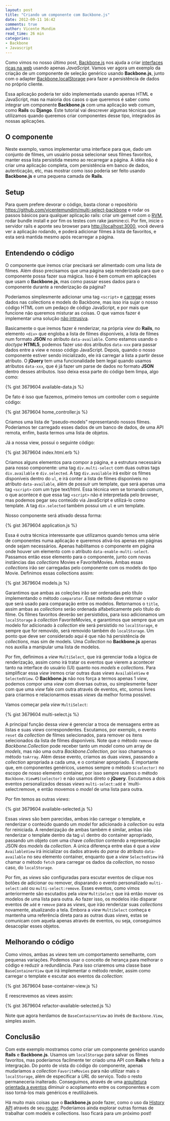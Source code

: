 ```yaml
---
layout: post
title: "Criando um componente com Backbone.js"
date: 2012-09-11 16:42
comments: true
author: Vicente Mundim
read_time: 26 min
categories:
- Backbone
- Javascript
---
```


Como vimos no nosso último post, <a href="http://backbonejs.org">Backbone.js</a> nos ajuda a criar <a href="http://en.wikipedia.org/wiki/Rich_Internet_application">interfaces ricas na web</a> usando apenas *JavaScript*. Vamos ver agora um exemplo da criação de um componente de seleção genérico usando **Backbone.js**, junto com o adapter <a href="https://github.com/jeromegn/Backbone.localStorage">Backbone.localStorage</a> para fazer a persistência de dados no próprio cliente.

<!-- more -->

Essa aplicação poderia ter sido implementada usando apenas HTML e JavaScript, mas na maioria dos casos o que queremos é saber como integrar um componente **Backbone.js** com uma aplicação web comum, como **Rails** ou **Django**. Este tutorial vai descrever algumas técnicas que utilizamos quando queremos criar componentes desse tipo, integrados às nossas aplicações.

## O componente ##

Neste exemplo, vamos implementar uma interface para que, dado um conjunto de filmes, um usuário possa selecionar seus filmes favoritos, manter essa lista persistida mesmo ao recarregar a página. A idéia não é criar uma aplicação completa, com persistência em banco de dados, autenticação, etc, mas mostrar como isso poderia ser feito usando **Backbone.js** e uma pequena camada de **Rails**.

## Setup ##

Para quem prefere devorar o código, basta clonar o repositório <a href="https://github.com/vicentemundim/multi-select-backbone">https://github.com/vicentemundim/multi-select-backbone</a> e rodar os passos básicos para qualquer aplicação rails: criar um gemset com o <a href="http://rvm.io">RVM</a>, rodar bundle install e por fim os testes com rake jasmine:ci. Por fim, inicie o servidor rails e aponte seu browser para <a href="http://localhost:3000">http://localhost:3000</a>, você deverá ver a aplicação rodando, e poderá adicionar filmes à lista de favoritos, e esta será mantida mesmo após recarregar a página.


## Entendendo o código ##

O componente que iremos criar precisará ser alimentado com uma lista de filmes. Além disso precisamos que uma página seja renderizada para que o componente possa fazer sua mágica. Isso é bem comum em aplicações que usam o **Backbone.js**, mas como passar esses dados para o componente durante a renderização da página?

Poderíamos simplesmente adicionar uma tag `<script>` e <a href="http://backbonejs.org/#FAQ-bootstrap">carregar</a> esses dados nas collections e models do Backbone, mas isso iria sujar o nosso código HTML com um pedaço de código JavaScript, e por mais que funcione não queremos misturar as coisas. O que vamos fazer é implementar uma solução <a href="http://en.wikipedia.org/wiki/Unobtrusive_JavaScript">não intrusiva</a>.

Basicamente o que iremos fazer é renderizar, na própria *view* do **Rails**, no elemento `<div>` que engloba a lista de filmes disponíveis, a lista de filmes num formato **JSON** no atributo `data-available`. Como estamos usando o *doctype* **HTML5**, podemos fazer uso dos atributos `data-xxx` para passar dados entre a view e nosso código JavaScript. Depois, quando o nosso componente estiver sendo inicializado, ele irá carregar a lista a partir desse atributo. O **jQuery** tem uma funcionalidade bem legal quando usamos atributos `data-xxx`, que é já fazer um parse de dados no formato **JSON** dentro desses atributos. Isso deixa essa parte do código bem limpa, algo como:

{% gist 3679604 available-data.js %}

De fato é isso que fazemos, primeiro temos um controller com o seguinte código:

{% gist 3679604 home_controller.js %}

Criamos uma lista de “pseudo-models” representando nossos filmes. Poderíamos ter carregado esses dados de um banco de dados, de uma API remota, enfim, basta termos uma lista de objetos.

Já a nossa view, possui o seguinte código:

{% gist 3679604 index.html.erb %}

Criamos alguns elementos para compor a página, e a estrutura necessária para nosso componente: uma tag `div.multi-select` com duas outras tags `div.available` e `div.selected`. A tag `div.available` irá exibir os filmes disponíveis dentro do `ul`, e irá conter a lista de filmes disponíveis no atributo `data-available`, além de possuir um template, que será apenas uma tag `<script>` com um type text/html. Essa técnica vem se tornando comum, o que acontece é que essa tag `<script>` não é interpretada pelo browser, mas podemos pegar seu conteúdo via JavaScript e utilizá-lo como template. A tag `div.selected` também possui um `ul` e um template.

Nosso componente será ativado dessa forma:

{% gist 3679604 application.js %}

Essa é outra técnica interessante que utilizamos quando temos uma série de componentes numa aplicação e queremos ativá-los apenas em páginas onde sejam necessários. Apenas habilitamos o componente em página onde houver um elemento com o atributo `data-enable-multi-select`. Passamos então esse elemento para o componente, junto com novas instâncias das *collections* Movies e FavoriteMovies. Ambas essas *collections* irão ser carregadas pelo componente com os models do tipo Movie. Definimos essas collections assim:

{% gist 3679604 models.js %}

Garantimos que ambas as coleções irão ser ordenadas pelo título implementando o método `comparator`. Esse método deve retornar o valor que será usado para comparação entre os modelos. Retornamos o `title`, assim ambas as *collections* serão ordenada alfabeticamente pelo título do filme. Os filmes favoritos deverão ser persistidos, para isso adicionamos um `localStorage` à *collection* FavoriteMovies, e garantimos que sempre que um modelo for adicionado à *collection* ele será persistido no `localStorage`, e sempre que for removido, será removido também do `localStorage`. Um ponto que deve ser considerado aqui é que não há persistência de *collections*, mas sim de models. Uma *Collection* no **Backbone.js** apenas nos auxilia a manipular uma lista de modelos.

Por fim, definimos a *view* `MultiSelect`, que irá gerenciar toda a lógica de renderização, assim como irá tratar os eventos que vierem a acontecer tanto na interface do usuário (UI) quanto nos *models* e *collections*. Para simplificar essa *view* iremos criar outras duas *views* `AvailableView` e `SelectedView`. O **Backbone.js** não nos força a termos apenas 1 *view*, podemos compor uma *view* com diversas outras, ou simplesmente fazer com que uma *view* fale com outra através de eventos, etc, somos livres para criarmos e relacionarmos essas *views* da melhor forma possível.

Vamos começar pela *view* `MultiSelect`:

{% gist 3679604 multi-select.js %}

A principal função dessa *view* é gerenciar a troca de mensagens entre as listas e suas *views* correspondentes. Escutamos, por exemplo, o evento `reset` da *collection* de filmes selecionados, para remover os itens selecionados da lista de filmes disponíveis. Note que o método `remove` da *Backbone.Collection* pode receber tanto um *model* como um array de *models*, mas não uma outra *Backbone.Collection*, por isso chamamos o método `toArray`. Além desse evento, criamos as duas *views*, passando a *collection* apropriada a cada uma, e o container apropriado. É importante que, em componentes genéricos, usemos sempre o método `$(selector)` no escopo de nosso elemento container, por isso sempre usamos o método `Backbone.View#$(selector)` e não usamos direto o **jQuery**. Escutamos a dois eventos personalizados dessas *views* `multi-select:add` e `multi-select:remove, e então movemos o *model* de uma lista para outra.

Por fim temos as outras *views*:

{% gist 3679604 available-selected.js %}

Essas *views* são bem parecidas, ambas irão carregar o template, e renderizar o conteúdo quando um *model* for adicionado à *collection* ou esta for reiniciada. A renderização de ambas também é similar, ambas irão renderizar o template dentro da tag `ul` dentro do container apropriado, passando um objeto com uma chave *collection* contendo a representação JSON dos *models* da *collection*. A única diferença entre elas é que a *view* `AvailableView` irá inicializar os dados através do *parse* do atributo `data-available` no seu elemento container, enquanto que a *view* `SelectedView` irá chamar o método `fetch` para carregar os dados da *collection*, no nosso caso, do `localStorage`.

Por fim, as *views* são configuradas para escutar eventos de clique nos botões de adicionar ou remover, disparando o evento personalizado `multi-select:add` ou `multi-select:remove`. Esses eventos, como vimos anteriormente são escutados pela *view* `MultiSelect` que irá então mover os modelos de uma lista para outra. Ao fazer isso, os modelos irão disparar eventos de `add` e `remove` para as *views*, que irão renderizar suas *collections* novamente, atualizando a tela. Embora a *view* `MultiSelect` conheça e mantenha uma referência direta para as outras duas *views*, estas se comunicam com aquela apenas através de eventos, ou seja, conseguimos desacoplar esses objetos.

## Melhorando o código ##

Como vimos, ambas as *views* tem um comportamento semelhante, com pequenas variações. Podemos usar o conceito de herança para melhorar o código e reduzir a redundância. Para isso criaremos uma classe base `BaseContainerView` que irá implementar o método render, assim como carregar o template e escutar aos eventos da *collection*:

{% gist 3679604 base-container-view.js %}

E reescrevemos as views assim:

{% gist 3679604 refactor-available-selected.js %}

Note que agora herdamos de `BaseContainerView` ao invés de `Backbone.View`, simples assim.

## Conclusão ##

Com este exemplo mostramos como criar um componente genérico usando **Rails** e **Backbone.js**. Usamos um `localStorage` para salvar os filmes favoritos, mas poderíamos facilmente ter criado uma API com **Rails** e feito a intergração. Do ponto de vista do código do componente, apenas mudaríamos a *collection* `FavoriteMovies` para não utilizar mais o `localStorage`, além de especificar a *URL* do serviço. Todo o resto permaneceria inalterado. Conseguimos, através de uma <a href="http://en.wikipedia.org/wiki/Event-driven_programming">arquitetura orientada a eventos</a> diminuir o acoplamento entre os componentes e com isso torná-los mais genéricos e reutilizáveis.

Há muito mais coisas que o **Backbone.js** pode fazer, como o uso da <a href="http://backbonejs.org/#History">History API</a> através de seu <a href="http://backbonejs.org/#Router">router</a>. Poderíamos ainda explorar outras formas de trabalhar com models e collections. Isso ficará para um próximo post!
